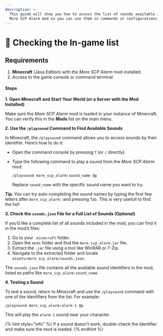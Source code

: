 ```yaml
---
description: >-
  This guide will show you how to access the list of sounds available in the
  More SCP Alarm mod so you can use them in commands or configurations.
---
```


# 📜 Checking the In-game list

## Requirements

1. **Minecraft** (Java Edition) with the _More SCP Alarm_ mod installed.
2. Access to the game console or command terminal.

#### Steps

**1. Open Minecraft and Start Your World (or a Server with the Mod Installed)**

Make sure the _More SCP Alarm_ mod is loaded in your instance of Minecraft. You can verify this in the **Mods** list on the main menu.

**2. Use the `/playsound` Command to Find Available Sounds**

In Minecraft, the `/playsound` command allows you to access sounds by their identifier. Here’s how to do it:

* Open the command console by pressing `T` (or `/` directly).
*   Type the following command to play a sound from the _More SCP Alarm_ mod:

    ```plaintext
    /playsound more_scp_alarm:sound_name @p
    ```

    Replace `sound_name` with the specific sound name you want to try.

**Tip**: You can try auto-completing the sound names by typing the first few letters after `more_scp_alarm:` and pressing `Tab`. This is very usefull to find the list!

**3. Check the `sounds.json` File for a Full List of Sounds (Optional)**

If you’d like a complete list of all sounds included in the mod, you can find it in the mod’s files:

1. Go to your `.minecraft` folder.
2. Open the `mods` folder and find the `more_scp_alarm.jar` file.
3. Extract the `.jar` file using a tool like WinRAR or 7-Zip.
4. Navigate to the extracted folder and locate `assets/more_scp_alarm/sounds.json`.

The `sounds.json` file contains all the available sound identifiers in the mod, listed as paths like `more_scp_alarm:sound_name`.

**4. Testing a Sound**

To test a sound, return to Minecraft and use the `/playsound` command with one of the identifiers from the list. For example:

```plaintext
/playsound more_scp_alarm:alarm-1 @p
```

This will play the `alarm-1` sound near your character.

{% hint style="info" %}
If a sound doesn’t work, double-check the identifier and make sure the mod is loaded.
{% endhint %}
